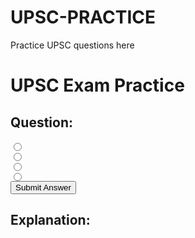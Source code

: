 # UPSC-PRACTICE
Practice UPSC questions here 
<!DOCTYPE html>
<html>
<head>
  <title>UPSC Exam Practice</title>
  <style>
    .question-container {
      margin-bottom: 20px;
    }
    .options-container {
      margin-top: 10px;
    }
    .explanation-container {
      margin-top: 10px;
    }
  </style>
</head>
<body>
  <h1>UPSC Exam Practice</h1>
  
  <div id="questionContainer" class="question-container">
    <h2>Question:</h2>
    <p id="question"></p>
    <div id="optionsContainer" class="options-container">
      <input type="radio" name="option" id="option1" value="option1">
      <label for="option1" id="option1Label"></label><br>
      <input type="radio" name="option" id="option2" value="option2">
      <label for="option2" id="option2Label"></label><br>
      <input type="radio" name="option" id="option3" value="option3">
      <label for="option3" id="option3Label"></label><br>
      <input type="radio" name="option" id="option4" value="option4">
      <label for="option4" id="option4Label"></label>
    </div>
    <button id="submitAnswerBtn">Submit Answer</button>
  </div>
  
  <div id="explanationContainer" class="explanation-container">
    <h2>Explanation:</h2>
    <p id="explanation"></p>
  </div>
  
  <script>
    var questions = [
      {
        question: "Who is the President of India?",
        options: [
          "Narendra Modi",
          "Ram Nath Kovind",
          "Rahul Gandhi",
          "Amit Shah"
        ],
        correctAnswerIndex: 1,
        explanation: "Ram Nath Kovind is the current President of India."
      },
      {
        question: "What is the longest river in India?",
        options: [
          "Ganga",
          "Yamuna",
          "Godavari",
          "Brahmaputra"
        ],
        correctAnswerIndex: 0,
        explanation: "The Ganga is the longest river in India."
      },
      {
        question: "Who is the author of the book 'Discovery of India'?",
        options: [
          "Jawaharlal Nehru",
          "Rabindranath Tagore",
          "Vikram Seth",
          "Arundhati Roy"
        ],
        correctAnswerIndex: 0,
        explanation: "The book 'Discovery of India' was written by Jawaharlal Nehru."
      },
      // Add more questions here
    ];
    
    var currentQuestionIndex = 0;
    
    var questionElement = document.getElementById("question");
    var option1Label = document.getElementById("option1Label");
    var option2Label = document.getElementById("option2Label");
    var option3Label = document.getElementById("option3Label");
    var option4Label = document.getElementById("option4Label");
    var explanationElement = document.getElementById("explanation");
    
    function displayQuestion() {
      var currentQuestion = questions[currentQuestionIndex];
      
      questionElement.textContent = currentQuestion.question;
      option1Label.textContent = currentQuestion.options[0];
      option2Label.textContent = currentQuestion.options[1];
      option3Label.textContent = currentQuestion.options[2];
      option4Label.textContent = currentQuestion.options[3];
      
      clearSelectedOption();
      hideExplanation();
    }
    
    function clearSelectedOption() {
      var optionElements = document.getElementsByName("option");
      for (var i = 0; i < optionElements.length; i++) {
        optionElements[i].checked = false;
      }
    }
    
    function showExplanation(isCorrect) {
      var currentQuestion = questions[currentQuestionIndex];
      explanationElement.textContent = currentQuestion.explanation;
      
      if (isCorrect) {
        explanationElement.style.color = "green";
      } else {
        explanationElement.style.color = "red";
      }
    }
    
    function hideExplanation() {
      explanationElement.textContent = "";
    }
    
    function checkAnswer() {
      var selectedOption = document.querySelector('input[name="option"]:checked');
      
      if (selectedOption) {
        var selectedOptionIndex = parseInt(selectedOption.value);
        var currentQuestion = questions[currentQuestionIndex];
        
        if (selectedOptionIndex === currentQuestion.correctAnswerIndex) {
          showExplanation(true);
        } else {
          showExplanation(false);
        }
        
        currentQuestionIndex++;
        
        if (currentQuestionIndex < questions.length) {
          displayQuestion();
        } else {
          questionElement.textContent = "End of questions";
          clearSelectedOption();
          hideExplanation();
        }
      }
    }
    
    var submitAnswerBtn = document.getElementById("submitAnswerBtn");
    submitAnswerBtn.addEventListener("click", checkAnswer);
    
    displayQuestion();
  </script>
</body>
</html>
